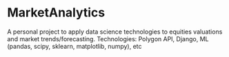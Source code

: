 # MarketAnalytics
A personal project to apply data science technologies to equities valuations and market trends/forecasting. Technologies: Polygon API, Django, ML (pandas, scipy, sklearn, matplotlib, numpy), etc

